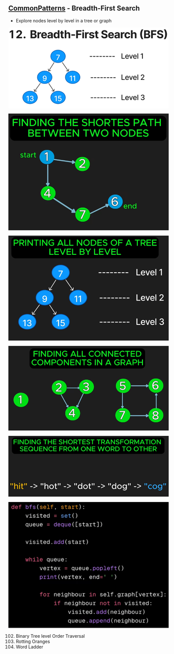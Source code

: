 ## [CommonPatterns](./CommonPatterns.md) - Breadth-First Search
- Explore nodes level by level in a tree or graph

![image](../imgs/bfs-0.png)

![image](../imgs/bfs-1.png)

![image](../imgs/bfs-2.png)

![image](../imgs/bfs-3.png)

![image](../imgs/bfs-4.png)

![image](../imgs/bfs-5.png)


102. Binary Tree level Order Traversal
994. Rotting Oranges
127. Word Ladder
